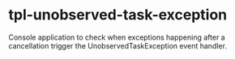 # tpl-unobserved-task-exception

Console application to check when exceptions happening after a cancellation trigger the UnobservedTaskException event handler.
